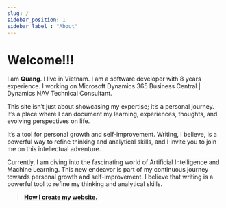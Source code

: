 ```yaml
---
slug: /
sidebar_position: 1
sidebar_label : "About"
---
```

# Welcome!!!

I am **Quang**. I live in Vietnam. I am a software developer with 8 years experience. I working on Microsoft Dynamics 365 Business Central | Dynamics NAV Technical Consultant.

This site isn’t just about showcasing my expertise; it’s a personal journey. It’s a place where I can document my learning, experiences, thoughts, and evolving perspectives on life. 

It’s a tool for personal growth and self-improvement. Writing, I believe, is a powerful way to refine thinking and analytical skills, and I invite you to join me on this intellectual adventure.

Currently, I am diving into the fascinating world of Artificial Intelligence and Machine Learning. This new endeavor is part of my continuous journey towards personal growth and self-improvement. I believe that writing is a powerful tool to refine my thinking and analytical skills.

> **[How I create my website.](intro.md)**


